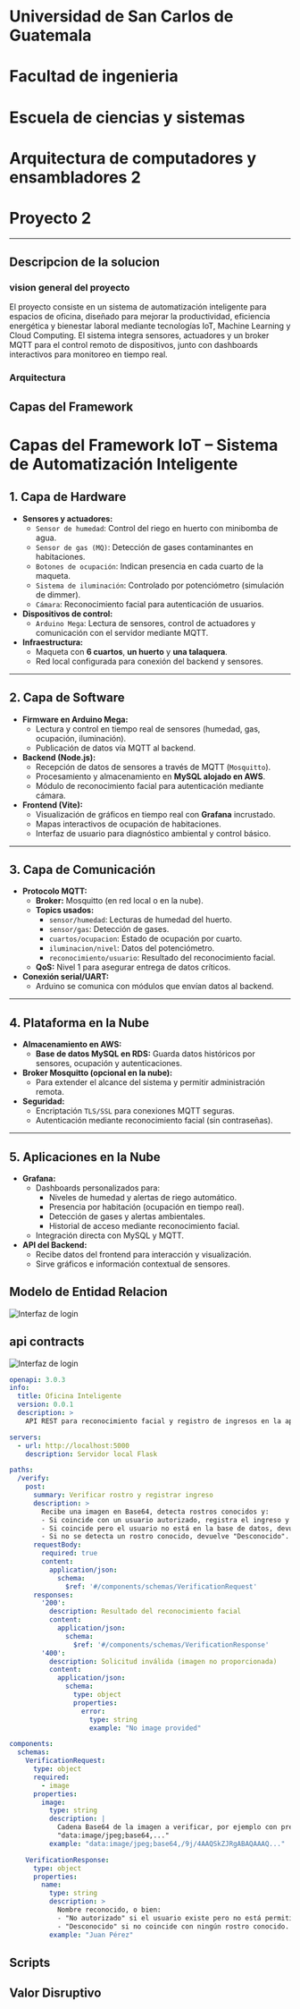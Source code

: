 # Universidad de San Carlos de Guatemala

# Facultad de ingenieria

# Escuela de ciencias y sistemas

# Arquitectura de computadores y ensambladores 2

# Proyecto 2

---

## Descripcion de la solucion
### vision general del proyecto
El proyecto consiste en un sistema de automatización inteligente para espacios de oficina, diseñado para mejorar la productividad, eficiencia energética y bienestar laboral mediante tecnologías IoT, Machine Learning y Cloud Computing. El sistema integra sensores, actuadores y un broker MQTT para el control remoto de dispositivos, junto con dashboards interactivos para monitoreo en tiempo real.

### Arquitectura 


## Capas del Framework
# Capas del Framework IoT – Sistema de Automatización Inteligente

## 1. Capa de Hardware
- **Sensores y actuadores:**
  - `Sensor de humedad`: Control del riego en huerto con minibomba de agua.
  - `Sensor de gas (MQ)`: Detección de gases contaminantes en habitaciones.
  - `Botones de ocupación`: Indican presencia en cada cuarto de la maqueta.
  - `Sistema de iluminación`: Controlado por potenciómetro (simulación de dimmer).
  - `Cámara`: Reconocimiento facial para autenticación de usuarios.
- **Dispositivos de control:**
  - `Arduino Mega`: Lectura de sensores, control de actuadores y comunicación con el servidor mediante MQTT.
- **Infraestructura:**
  - Maqueta con **6 cuartos**, **un huerto** y **una talaquera**.
  - Red local configurada para conexión del backend y sensores.

---

## 2. Capa de Software
- **Firmware en Arduino Mega:**
  - Lectura y control en tiempo real de sensores (humedad, gas, ocupación, iluminación).
  - Publicación de datos vía MQTT al backend.
- **Backend (Node.js):**
  - Recepción de datos de sensores a través de MQTT (`Mosquitto`).
  - Procesamiento y almacenamiento en **MySQL alojado en AWS**.
  - Módulo de reconocimiento facial para autenticación mediante cámara.
- **Frontend (Vite):**
  - Visualización de gráficos en tiempo real con **Grafana** incrustado.
  - Mapas interactivos de ocupación de habitaciones.
  - Interfaz de usuario para diagnóstico ambiental y control básico.

---

## 3. Capa de Comunicación
- **Protocolo MQTT:**
  - **Broker:** Mosquitto (en red local o en la nube).
  - **Topics usados:**
    - `sensor/humedad`: Lecturas de humedad del huerto.
    - `sensor/gas`: Detección de gases.
    - `cuartos/ocupacion`: Estado de ocupación por cuarto.
    - `iluminacion/nivel`: Datos del potenciómetro.
    - `reconocimiento/usuario`: Resultado del reconocimiento facial.
  - **QoS:** Nivel 1 para asegurar entrega de datos críticos.
- **Conexión serial/UART:**
  - Arduino se comunica con módulos que envían datos al backend.

---

## 4. Plataforma en la Nube
- **Almacenamiento en AWS:**
  - **Base de datos MySQL en RDS:** Guarda datos históricos por sensores, ocupación y autenticaciones.
- **Broker Mosquitto (opcional en la nube):**
  - Para extender el alcance del sistema y permitir administración remota.
- **Seguridad:**
  - Encriptación `TLS/SSL` para conexiones MQTT seguras.
  - Autenticación mediante reconocimiento facial (sin contraseñas).

---

## 5. Aplicaciones en la Nube
- **Grafana:**
  - Dashboards personalizados para:
    - Niveles de humedad y alertas de riego automático.
    - Presencia por habitación (ocupación en tiempo real).
    - Detección de gases y alertas ambientales.
    - Historial de acceso mediante reconocimiento facial.
  - Integración directa con MySQL y MQTT.
- **API del Backend:**
  - Recibe datos del frontend para interacción y visualización.
  - Sirve gráficos e información contextual de sensores.

## Modelo de Entidad Relacion

![Interfaz de login](Img/EntidadRelacion.jpg)

## api contracts
![Interfaz de login](Img/apic.png)

```yaml
openapi: 3.0.3
info:
  title: Oficina Inteligente
  version: 0.0.1
  description: >
    API REST para reconocimiento facial y registro de ingresos en la aplicación Oficina Inteligente.

servers:
  - url: http://localhost:5000
    description: Servidor local Flask

paths:
  /verify:
    post:
      summary: Verificar rostro y registrar ingreso
      description: >
        Recibe una imagen en Base64, detecta rostros conocidos y:
        - Si coincide con un usuario autorizado, registra el ingreso y devuelve su nombre.
        - Si coincide pero el usuario no está en la base de datos, devuelve "No autorizado".
        - Si no se detecta un rostro conocido, devuelve "Desconocido".
      requestBody:
        required: true
        content:
          application/json:
            schema:
              $ref: '#/components/schemas/VerificationRequest'
      responses:
        '200':
          description: Resultado del reconocimiento facial
          content:
            application/json:
              schema:
                $ref: '#/components/schemas/VerificationResponse'
        '400':
          description: Solicitud inválida (imagen no proporcionada)
          content:
            application/json:
              schema:
                type: object
                properties:
                  error:
                    type: string
                    example: "No image provided"

components:
  schemas:
    VerificationRequest:
      type: object
      required:
        - image
      properties:
        image:
          type: string
          description: |
            Cadena Base64 de la imagen a verificar, por ejemplo con prefijo:
            "data:image/jpeg;base64,..." 
          example: "data:image/jpeg;base64,/9j/4AAQSkZJRgABAQAAAQ..."

    VerificationResponse:
      type: object
      properties:
        name:
          type: string
          description: >
            Nombre reconocido, o bien:
            - "No autorizado" si el usuario existe pero no está permitido.
            - "Desconocido" si no coincide con ningún rostro conocido.
          example: "Juan Pérez"
```





## Scripts

## Valor Disruptivo
